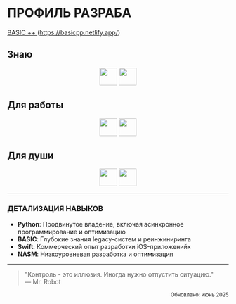 # ПРОФИЛЬ РАЗРАБА

[BASIC ++ ](https://img.shields.io/badge/ПЕРЕЙТИ_К_ПРОЕКТУ-0066CC?style=for-the-badge&logo=google-chrome&logoColor=white)(https://basicpp.netlify.app/)

## Знаю
<div align="center">
  <a href="#"><img src="https://img.shields.io/badge/PYTHON-3776AB?style=for-the-badge&logo=python&logoColor=white" height="40"></a>
  <a href="#"><img src="https://img.shields.io/badge/BASIC-FF6600?style=for-the-badge&logoColor=white" height="40"></a>
</div>

## Для работы
<div align="center">
  <a href="#"><img src="https://img.shields.io/badge/SWIFT-F05138?style=for-the-badge&logo=swift&logoColor=white" height="40"></a>
  <a href="#"><img src="https://img.shields.io/badge/C++-00599C?style=for-the-badge&logo=c%2B%2B&logoColor=white" height="40"></a>
</div>

## Для души
<div align="center">
  <a href="#"><img src="https://img.shields.io/badge/NASM-8B0000?style=for-the-badge&logo=assemblyscript&logoColor=white" height="40"></a>
   <a href="#"><img src="https://img.shields.io/badge/BASIC-FF6600?style=for-the-badge&logoColor=white" height="40"></a>
</div>

---

### ДЕТАЛИЗАЦИЯ НАВЫКОВ
- **Python**: Продвинутое владение, включая асинхронное программирование и оптимизацию
- **BASIC**: Глубокие знания legacy-систем и реинжиниринга
- **Swift**: Коммерческий опыт разработки iOS-приложенийх
- **NASM**: Низкоуровневая разработка и оптимизация

---

> "Контроль - это иллюзия. Иногда нужно отпустить ситуацию."  
> — Mr. Robot

<div align="right">
  <small>Обновлено: июнь 2025</small>
</div>
